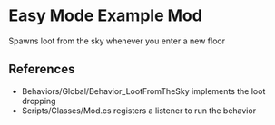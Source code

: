 # Easy Mode Example Mod

Spawns loot from the sky whenever you enter a new floor

## References

 * Behaviors/Global/Behavior_LootFromTheSky implements the loot dropping
 * Scripts/Classes/Mod.cs registers a listener to run the behavior

